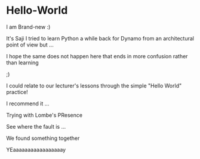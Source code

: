 # Hello-World
I am Brand-new :)

It's Saji 
I tried to learn Python a while back for Dynamo from an architectural point of view but ... 

I hope the same does not happen here that ends in more confusion rather than learning

;)


I could relate to our lecturer's lessons through the simple "Hello World" practice!

I recommend it ... 


Trying with Lombe's PResence 

See where the fault is ...

We found something together 

YEaaaaaaaaaaaaaaaaay
